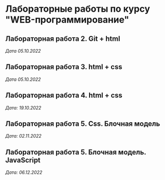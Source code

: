 # Лабораторные работы по курсу "WEB-программирование"

## Лабораторная работа 2. Git + html

*Дата 05.10.2022*

## Лабораторная работа 3. html + css

*Дата 05.10.2022*

## Лабораторная работа 4. html + css

*Дата: 19.10.2022*

## Лабораторная работа 5. Css. Блочная модель

*Дата: 02.11.2022*

## Лабораторная работа 5. Блочная модель. JavaScript

*Дата: 06.12.2022*